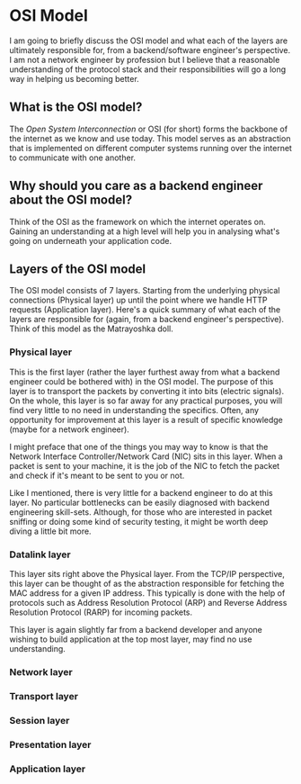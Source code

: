 # OSI Model

I am going to briefly discuss the OSI model and what each of the layers are ultimately responsible for, from a backend/software engineer's perspective. I am not a network engineer by profession but I believe that a reasonable understanding of the protocol stack and their responsibilities will go a long way in helping us becoming better.

## What is the OSI model?

The *Open System Interconnection* or OSI (for short) forms the backbone of the internet as we know and use today. This model serves as an abstraction that is implemented on different computer systems running over the internet to communicate with one another.

## Why should you care as a backend engineer about the OSI model?

Think of the OSI as the framework on which the internet operates on. Gaining an understanding at a high level will help you in analysing what's going on underneath your application code.

## Layers of the OSI model

The OSI model consists of 7 layers. Starting from the underlying physical connections (Physical layer) up until the point where we handle HTTP requests (Application layer). Here's a quick summary of what each of the layers are responsible for (again, from a backend engineer's perspective). Think of this model as the Matrayoshka doll.

### Physical layer

This is the first layer (rather the layer furthest away from what a backend engineer could be bothered with) in the OSI model. The purpose of this layer is to transport the packets by converting it into bits (electric signals). On the whole, this layer is so far away for any practical purposes, you will find very little to no need in understanding the specifics. Often, any opportunity for improvement at this layer is a result of specific knowledge (maybe for a network engineer).

I might preface that one of the things you may way to know is that the Network Interface Controller/Network Card (NIC) sits in this layer. When a packet is sent to your machine, it is the job of the NIC to fetch the packet and check if it's meant to be sent to you or not.

Like I mentioned, there is very little for a backend engineer to do at this layer. No particular bottlenecks can be easily diagnosed with backend engineering skill-sets. Although, for those who are interested in packet sniffing or doing some kind of security testing, it might be worth deep diving a little bit more.

### Datalink layer

This layer sits right above the Physical layer. From the TCP/IP perspective, this layer can be thought of as the abstraction responsible for fetching the MAC address for a given IP address. This typically is done with the help of protocols such as Address Resolution Protocol (ARP) and Reverse Address Resolution Protocol (RARP) for incoming packets.

This layer is again slightly far from a backend developer and anyone wishing to build application at the top most layer, may find no use understanding.

### Network layer
### Transport layer
### Session layer
### Presentation layer
### Application layer
